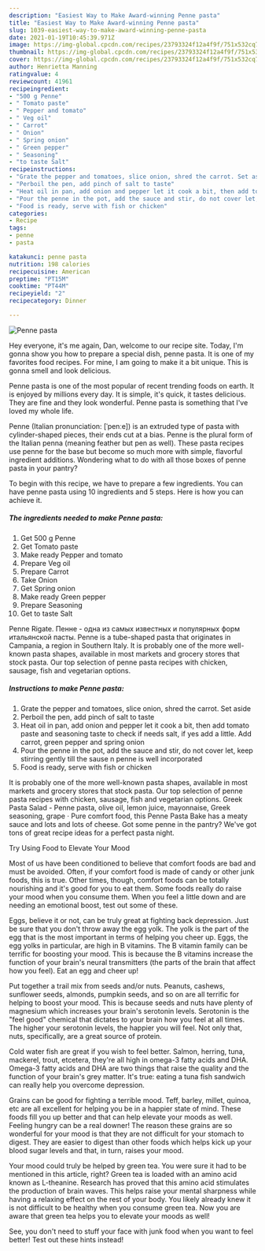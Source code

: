 ```yaml
---
description: "Easiest Way to Make Award-winning Penne pasta"
title: "Easiest Way to Make Award-winning Penne pasta"
slug: 1039-easiest-way-to-make-award-winning-penne-pasta
date: 2021-01-19T10:45:39.971Z
image: https://img-global.cpcdn.com/recipes/23793324f12a4f9f/751x532cq70/penne-pasta-recipe-main-photo.jpg
thumbnail: https://img-global.cpcdn.com/recipes/23793324f12a4f9f/751x532cq70/penne-pasta-recipe-main-photo.jpg
cover: https://img-global.cpcdn.com/recipes/23793324f12a4f9f/751x532cq70/penne-pasta-recipe-main-photo.jpg
author: Henrietta Manning
ratingvalue: 4
reviewcount: 41961
recipeingredient:
- "500 g Penne"
- " Tomato paste"
- " Pepper and tomato"
- " Veg oil"
- " Carrot"
- " Onion"
- " Spring onion"
- " Green pepper"
- " Seasoning"
- "to taste Salt"
recipeinstructions:
- "Grate the pepper and tomatoes, slice onion, shred the carrot. Set aside"
- "Perboil the pen, add pinch of salt to taste"
- "Heat oil in pan, add onion and pepper let it cook a bit, then add tomato paste and seasoning taste to check if needs salt, if yes add a little. Add carrot, green pepper and spring onion"
- "Pour the penne in the pot, add the sauce and stir, do not cover let, keep stirring gently till the sause n penne is well incorporated"
- "Food is ready, serve with fish or chicken"
categories:
- Recipe
tags:
- penne
- pasta

katakunci: penne pasta 
nutrition: 198 calories
recipecuisine: American
preptime: "PT15M"
cooktime: "PT44M"
recipeyield: "2"
recipecategory: Dinner

---
```



![Penne pasta](https://img-global.cpcdn.com/recipes/23793324f12a4f9f/751x532cq70/penne-pasta-recipe-main-photo.jpg)

Hey everyone, it's me again, Dan, welcome to our recipe site. Today, I'm gonna show you how to prepare a special dish, penne pasta. It is one of my favorites food recipes. For mine, I am going to make it a bit unique. This is gonna smell and look delicious.

Penne pasta is one of the most popular of recent trending foods on earth. It is enjoyed by millions every day. It is simple, it's quick, it tastes delicious. They are fine and they look wonderful. Penne pasta is something that I've loved my whole life.

Penne (Italian pronunciation: [ˈpenːe]) is an extruded type of pasta with cylinder-shaped pieces, their ends cut at a bias. Penne is the plural form of the Italian penna (meaning feather but pen as well). These pasta recipes use penne for the base but become so much more with simple, flavorful ingredient additions. Wondering what to do with all those boxes of penne pasta in your pantry?


To begin with this recipe, we have to prepare a few ingredients. You can have penne pasta using 10 ingredients and 5 steps. Here is how you can achieve it.

<!--inarticleads1-->

##### The ingredients needed to make Penne pasta:

1. Get 500 g Penne
1. Get  Tomato paste
1. Make ready  Pepper and tomato
1. Prepare  Veg oil
1. Prepare  Carrot
1. Take  Onion
1. Get  Spring onion
1. Make ready  Green pepper
1. Prepare  Seasoning
1. Get to taste Salt


Penne Rigate. Пенне - одна из самых известных и популярных форм итальянской пасты. Penne is a tube-shaped pasta that originates in Campania, a region in Southern Italy. It is probably one of the more well-known pasta shapes, available in most markets and grocery stores that stock pasta. Our top selection of penne pasta recipes with chicken, sausage, fish and vegetarian options. 

<!--inarticleads2-->

##### Instructions to make Penne pasta:

1. Grate the pepper and tomatoes, slice onion, shred the carrot. Set aside
1. Perboil the pen, add pinch of salt to taste
1. Heat oil in pan, add onion and pepper let it cook a bit, then add tomato paste and seasoning taste to check if needs salt, if yes add a little. Add carrot, green pepper and spring onion
1. Pour the penne in the pot, add the sauce and stir, do not cover let, keep stirring gently till the sause n penne is well incorporated
1. Food is ready, serve with fish or chicken


It is probably one of the more well-known pasta shapes, available in most markets and grocery stores that stock pasta. Our top selection of penne pasta recipes with chicken, sausage, fish and vegetarian options. Greek Pasta Salad - Penne pasta, olive oil, lemon juice, mayonnaise, Greek seasoning, grape · Pure comfort food, this Penne Pasta Bake has a meaty sauce and lots and lots of cheese. Got some penne in the pantry? We&#39;ve got tons of great recipe ideas for a perfect pasta night. 

Try Using Food to Elevate Your Mood


Most of us have been conditioned to believe that comfort foods are bad and must be avoided. Often, if your comfort food is made of candy or other junk foods, this is true. Other times, though, comfort foods can be totally nourishing and it's good for you to eat them. Some foods really do raise your mood when you consume them. When you feel a little down and are needing an emotional boost, test out some of these.

Eggs, believe it or not, can be truly great at fighting back depression. Just be sure that you don't throw away the egg yolk. The yolk is the part of the egg that is the most important in terms of helping you cheer up. Eggs, the egg yolks in particular, are high in B vitamins. The B vitamin family can be terrific for boosting your mood. This is because the B vitamins increase the function of your brain's neural transmitters (the parts of the brain that affect how you feel). Eat an egg and cheer up!

Put together a trail mix from seeds and/or nuts. Peanuts, cashews, sunflower seeds, almonds, pumpkin seeds, and so on are all terrific for helping to boost your mood. This is because seeds and nuts have plenty of magnesium which increases your brain's serotonin levels. Serotonin is the "feel good" chemical that dictates to your brain how you feel at all times. The higher your serotonin levels, the happier you will feel. Not only that, nuts, specifically, are a great source of protein.

Cold water fish are great if you wish to feel better. Salmon, herring, tuna, mackerel, trout, etcetera, they're all high in omega-3 fatty acids and DHA. Omega-3 fatty acids and DHA are two things that raise the quality and the function of your brain's grey matter. It's true: eating a tuna fish sandwich can really help you overcome depression. 

Grains can be good for fighting a terrible mood. Teff, barley, millet, quinoa, etc are all excellent for helping you be in a happier state of mind. These foods fill you up better and that can help elevate your moods as well. Feeling hungry can be a real downer! The reason these grains are so wonderful for your mood is that they are not difficult for your stomach to digest. They are easier to digest than other foods which helps kick up your blood sugar levels and that, in turn, raises your mood.

Your mood could truly be helped by green tea. You were sure it had to be mentioned in this article, right? Green tea is loaded with an amino acid known as L-theanine. Research has proved that this amino acid stimulates the production of brain waves. This helps raise your mental sharpness while having a relaxing effect on the rest of your body. You likely already knew it is not difficult to be healthy when you consume green tea. Now you are aware that green tea helps you to elevate your moods as well!

See, you don't need to stuff your face with junk food when you want to feel better! Test out  these hints  instead!

